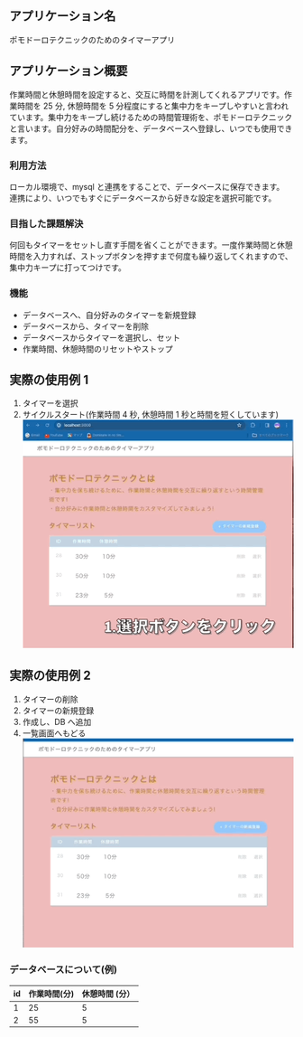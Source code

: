 ## アプリケーション名

ポモドーロテクニックのためのタイマーアプリ

## アプリケーション概要

作業時間と休憩時間を設定すると、交互に時間を計測してくれるアプリです。作業時間を 25 分, 休憩時間を 5 分程度にすると集中力をキープしやすいと言われています。集中力をキープし続けるための時間管理術を、ポモドーロテクニックと言います。自分好みの時間配分を、データベースへ登録し、いつでも使用できます。

### 利用方法

ローカル環境で、mysql と連携をすることで、データベースに保存できます。  
連携により、いつでもすぐにデータベースから好きな設定を選択可能です。

### 目指した課題解決

何回もタイマーをセットし直す手間を省くことができます。一度作業時間と休憩時間を入力すれば、ストップボタンを押すまで何度も繰り返してくれますので、集中力キープに打ってつけです。

### 機能

- データベースへ、自分好みのタイマーを新規登録
- データベースから、タイマーを削除
- データベースからタイマーを選択し、セット
- 作業時間、休憩時間のリセットやストップ

## 実際の使用例 1

1. タイマーを選択
2. サイクルスタート(作業時間 4 秒, 休憩時間 1 秒と時間を短くしています)
   <img src="gif_for_readme/timer.gif" >

## 実際の使用例 2

1. タイマーの削除
2. タイマーの新規登録
3. 作成し、DB へ追加
4. 一覧画面へもどる
   <img src="gif_for_readme/delete_choose_returnback.gif" >

### データベースについて(例)

| id  | 作業時間(分) | 休憩時間 (分） |
| --- | ------------ | -------------- |
| 1   | 25           | 5              |
| 2   | 55           | 5              |
